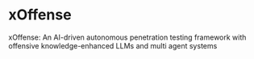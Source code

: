 # xOffense
xOffense: An AI-driven autonomous penetration testing framework with offensive knowledge-enhanced LLMs and multi agent systems
